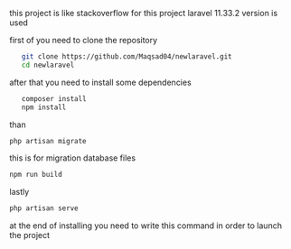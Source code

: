 
this project is like stackoverflow
for this project laravel 11.33.2 version is used


first of you need to clone the repository
```bash
   git clone https://github.com/Maqsad04/newlaravel.git
   cd newlaravel
```

after that you need to install some dependencies
```bash
   composer install
   npm install
```
than
```bash
php artisan migrate
```
this is for migration database files
```bash
npm run build
```
lastly
```bash
php artisan serve
```
at the end of installing you need to write this command in order to launch the project
